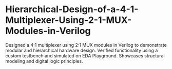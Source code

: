 # Hierarchical-Design-of-a-4-1-Multiplexer-Using-2-1-MUX-Modules-in-Verilog
Designed a 4:1 multiplexer using 2:1 MUX modules in Verilog to demonstrate modular and hierarchical hardware design. Verified functionality using a custom testbench and simulated on EDA Playground. Showcases structural modeling and digital logic principles.
